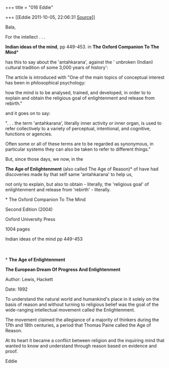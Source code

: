 +++
title = "016 Eddie"

+++
[[Eddie	2011-10-05, 22:06:31 [Source](https://groups.google.com/g/samskrita/c/gKzy2cIRvoM)]]



Bala,



For the intellect . . .



**Indian ideas of the mind**, pp 449-453. in **The Oxford Companion To The Mind**\*

has this to say about the 'antahkarana', against the ' unbroken (Indian) cultural tradition of some 3,000 years of history':





The article is introduced with "One of the main topics of conceptual interest has been in philosophical psychology:

how the mind is to be analysed, trained, and developed, in order to to explain and obtain the religious goal of enlightenment and release from rebirth."

and it goes on to say:

". . . the term 'antahkarana', literally inner activity or inner organ, is used to refer collectively to a variety of perceptual, intentional, and cognitive, functions or agencies.

Often some or all of these terms are to be regarded as synonymous, in particular systems they can also be taken to refer to different things."

But, since those days, we now, in the

**The Age of Enlightenment** (also called The Age of Reason)\* of have had discoveries made by that self same 'antahkarana' to help us,

not only to explain, but also to obtain - literally, the 'religious goal' of enlightenment and release from 'rebirth' - literally.







\* The Oxford Companion To The Mind

Second Edition (2004)

Oxford University Press

1004 pages

 Indian ideas of the mind pp 449-453

　

\* **The Age of Enlightenment**

**The European Dream Of Progress And Enlightenment**

Author: Lewis, Hackett

Date: 1992

To understand the natural world and humankind's place in it solely on the basis of reason and without turning to religious belief was the goal of the wide-ranging intellectual movement called the Enlightenment.

The movement claimed the allegiance of a majority of thinkers during the 17th and 18th centuries, a period that Thomas Paine called the Age of Reason.

At its heart it became a conflict between religion and the inquiring mind that wanted to know and understand through reason based on evidence and proof.

Eddie

